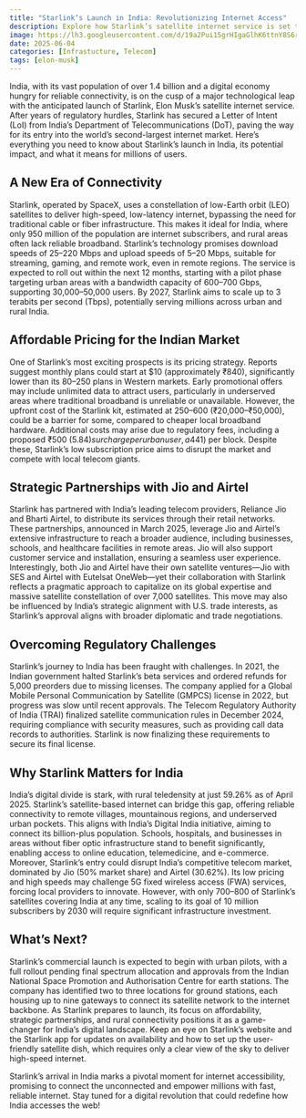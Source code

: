 ```yaml
---
title: "Starlink’s Launch in India: Revolutionizing Internet Access"
description: Explore how Starlink’s satellite internet service is set to transform connectivity in India, offering high-speed internet to urban and rural areas alike, with affordable plans and key partnerships.
image: https://lh3.googleusercontent.com/d/19a2Pui15grHIgaGlhK6ttnY8S6rXUYYl
date: 2025-06-04
categories: [Infrastucture, Telecom]
tags: [elon-musk]
---
```


India, with its vast population of over 1.4 billion and a digital economy hungry for reliable connectivity, is on the cusp of a major technological leap with the anticipated launch of Starlink, Elon Musk’s satellite internet service. After years of regulatory hurdles, Starlink has secured a Letter of Intent (LoI) from India’s Department of Telecommunications (DoT), paving the way for its entry into the world’s second-largest internet market. Here’s everything you need to know about Starlink’s launch in India, its potential impact, and what it means for millions of users.
## A New Era of Connectivity
Starlink, operated by SpaceX, uses a constellation of low-Earth orbit (LEO) satellites to deliver high-speed, low-latency internet, bypassing the need for traditional cable or fiber infrastructure. This makes it ideal for India, where only 950 million of the population are internet subscribers, and rural areas often lack reliable broadband. Starlink’s technology promises download speeds of 25–220 Mbps and upload speeds of 5–20 Mbps, suitable for streaming, gaming, and remote work, even in remote regions.
The service is expected to roll out within the next 12 months, starting with a pilot phase targeting urban areas with a bandwidth capacity of 600–700 Gbps, supporting 30,000–50,000 users. By 2027, Starlink aims to scale up to 3 terabits per second (Tbps), potentially serving millions across urban and rural India.
## Affordable Pricing for the Indian Market
One of Starlink’s most exciting prospects is its pricing strategy. Reports suggest monthly plans could start at $10 (approximately ₹840), significantly lower than its $80–$250 plans in Western markets. Early promotional offers may include unlimited data to attract users, particularly in underserved areas where traditional broadband is unreliable or unavailable. However, the upfront cost of the Starlink kit, estimated at $250–$600 (₹20,000–₹50,000), could be a barrier for some, compared to cheaper local broadband hardware.
Additional costs may arise due to regulatory fees, including a proposed ₹500 ($5.84) surcharge per urban user, a 4% revenue share, an 8% license fee, and a minimum annual spectrum charge of ₹3,500 ($41) per block. Despite these, Starlink’s low subscription price aims to disrupt the market and compete with local telecom giants.
## Strategic Partnerships with Jio and Airtel
Starlink has partnered with India’s leading telecom providers, Reliance Jio and Bharti Airtel, to distribute its services through their retail networks. These partnerships, announced in March 2025, leverage Jio and Airtel’s extensive infrastructure to reach a broader audience, including businesses, schools, and healthcare facilities in remote areas. Jio will also support customer service and installation, ensuring a seamless user experience.
Interestingly, both Jio and Airtel have their own satellite ventures—Jio with SES and Airtel with Eutelsat OneWeb—yet their collaboration with Starlink reflects a pragmatic approach to capitalize on its global expertise and massive satellite constellation of over 7,000 satellites. This move may also be influenced by India’s strategic alignment with U.S. trade interests, as Starlink’s approval aligns with broader diplomatic and trade negotiations.
## Overcoming Regulatory Challenges
Starlink’s journey to India has been fraught with challenges. In 2021, the Indian government halted Starlink’s beta services and ordered refunds for 5,000 preorders due to missing licenses. The company applied for a Global Mobile Personal Communication by Satellite (GMPCS) license in 2022, but progress was slow until recent approvals. The Telecom Regulatory Authority of India (TRAI) finalized satellite communication rules in December 2024, requiring compliance with security measures, such as providing call data records to authorities. Starlink is now finalizing these requirements to secure its final license.
## Why Starlink Matters for India
India’s digital divide is stark, with rural teledensity at just 59.26% as of April 2025. Starlink’s satellite-based internet can bridge this gap, offering reliable connectivity to remote villages, mountainous regions, and underserved urban pockets. This aligns with India’s Digital India initiative, aiming to connect its billion-plus population. Schools, hospitals, and businesses in areas without fiber optic infrastructure stand to benefit significantly, enabling access to online education, telemedicine, and e-commerce.
Moreover, Starlink’s entry could disrupt India’s competitive telecom market, dominated by Jio (50% market share) and Airtel (30.62%). Its low pricing and high speeds may challenge 5G fixed wireless access (FWA) services, forcing local providers to innovate. However, with only 700–800 of Starlink’s satellites covering India at any time, scaling to its goal of 10 million subscribers by 2030 will require significant infrastructure investment.
## What’s Next?
Starlink’s commercial launch is expected to begin with urban pilots, with a full rollout pending final spectrum allocation and approvals from the Indian National Space Promotion and Authorisation Centre for earth stations. The company has identified two to three locations for ground stations, each housing up to nine gateways to connect its satellite network to the internet backbone.
As Starlink prepares to launch, its focus on affordability, strategic partnerships, and rural connectivity positions it as a game-changer for India’s digital landscape. Keep an eye on Starlink’s website and the Starlink app for updates on availability and how to set up the user-friendly satellite dish, which requires only a clear view of the sky to deliver high-speed internet.

Starlink’s arrival in India marks a pivotal moment for internet accessibility, promising to connect the unconnected and empower millions with fast, reliable internet. Stay tuned for a digital revolution that could redefine how India accesses the web!
